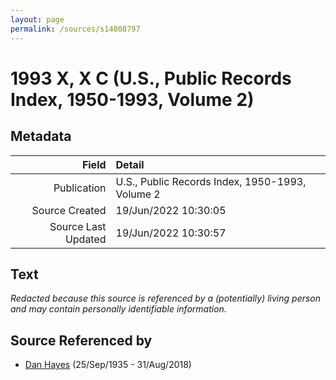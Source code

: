 ```yaml
---
layout: page
permalink: /sources/s14808797
---
```


# 1993 X, X C (U.S., Public Records Index, 1950-1993, Volume 2)

## Metadata

Field | Detail
---:|:---
Publication | U.S., Public Records Index, 1950-1993, Volume 2
Source Created | 19/Jun/2022 10:30:05
Source Last Updated | 19/Jun/2022 10:30:57

## Text

_Redacted because this source is referenced by a (potentially) living person and may contain personally identifiable information._

## Source Referenced by

* [Dan Hayes](../people/@76918782@-dan-hayes-b1935-9-25-d2018-8-31.md) (25/Sep/1935 - 31/Aug/2018)
